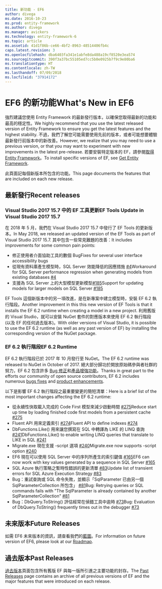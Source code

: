```yaml
---
title: 新功能 - EF6
author: divega
ms.date: 2016-10-23
ms.prod: entity-framework
ms.author: divega
ms.manager: avickers
ms.technology: entity-framework-6
ms.topic: article
ms.assetid: 41d1f86b-ce66-4bf2-8963-48514406fb4c
caps.latest.revision: 3
ms.openlocfilehash: dba6403fa341e1abfe8da488a19cf8520e3ea574
ms.sourcegitcommit: 390f3a37bc55105ed7cc5b0e0925b7f9c9e80ba6
ms.translationtype: HT
ms.contentlocale: zh-TW
ms.lasthandoff: 07/09/2018
ms.locfileid: "37914172"
---
```

# <a name="whats-new-in-ef6"></a><span data-ttu-id="392df-102">EF6 的新功能</span><span class="sxs-lookup"><span data-stu-id="392df-102">What's New in EF6</span></span>

<span data-ttu-id="392df-103">強烈建議您使用 Entity Framework 的最新發行版本，以確保您取得最新的功能和最高的穩定性。</span><span class="sxs-lookup"><span data-stu-id="392df-103">We highly recommend that you use the latest released version of Entity Framework to ensure you get the latest features and the highest stability.</span></span>
<span data-ttu-id="392df-104">不過，我們了解您可能需要使用先前的版本，或者可能想要體驗最新發行前版本中的新改善。</span><span class="sxs-lookup"><span data-stu-id="392df-104">However, we realize that you may need to use a previous version, or that you may want to experiment with new improvements in the latest pre-release.</span></span>
<span data-ttu-id="392df-105">若要安裝特定版本的 EF，請參閱[取得 Entity Framework](~/ef6/fundamentals/install.md)。</span><span class="sxs-lookup"><span data-stu-id="392df-105">To install specific versions of EF, see [Get Entity Framework](~/ef6/fundamentals/install.md).</span></span>

<span data-ttu-id="392df-106">此頁面記每個新版本所包含的功能。</span><span class="sxs-lookup"><span data-stu-id="392df-106">This page documents the features that are included on each new release.</span></span>

## <a name="recent-releases"></a><span data-ttu-id="392df-107">最新發行</span><span class="sxs-lookup"><span data-stu-id="392df-107">Recent releases</span></span>

### <a name="ef-tools-update-in-visual-studio-2017-157"></a><span data-ttu-id="392df-108">Visual Studio 2017 15.7 中的 EF 工具更新</span><span class="sxs-lookup"><span data-stu-id="392df-108">EF Tools Update in Visual Studio 2017 15.7</span></span>

<span data-ttu-id="392df-109">在 2018 年 5 月，我們在 Visual Studio 2017 15.7 中發行了 EF Tools 的更新版本。</span><span class="sxs-lookup"><span data-stu-id="392df-109">In May 2018, we released an updated version of the EF Tools as part of Visual Studio 2017 15.7.</span></span>
<span data-ttu-id="392df-110">其中包含一些常見難題的改善：</span><span class="sxs-lookup"><span data-stu-id="392df-110">It includes improvements for some common pain points:</span></span>

- <span data-ttu-id="392df-111">修正使用者介面協助工具的數個 Bug</span><span class="sxs-lookup"><span data-stu-id="392df-111">Fixes for several user interface accessibility bugs</span></span>
- <span data-ttu-id="392df-112">從現有資料庫產生模型時，SQL Server 效能降低的因應措施 [#4](https://github.com/aspnet/entityframework6/issues/4)</span><span class="sxs-lookup"><span data-stu-id="392df-112">Workaround for SQL Server performance regression when generating models from existing databases [#4](https://github.com/aspnet/entityframework6/issues/4)</span></span>
- <span data-ttu-id="392df-113">支援為 SQL Server 上的大型模型更新模型[#185](https://github.com/aspnet/EntityFramework6/issues/185)</span><span class="sxs-lookup"><span data-stu-id="392df-113">Support for updating models for larger models on SQL Server [#185](https://github.com/aspnet/EntityFramework6/issues/185)</span></span>

<span data-ttu-id="392df-114">EF Tools 這個新版本中的另一項改進，是在新專案中建立模型時，安裝 EF 6.2 執行階段。</span><span class="sxs-lookup"><span data-stu-id="392df-114">Another improvement in this this new version of EF Tools is that it installs the EF 6.2 runtime when creating a model in a new project.</span></span> <span data-ttu-id="392df-115">利用舊版的 Visual Studio，就可以安裝 NuGet 套件的對應版本來使用 EF 6.2 執行階段 (以及 EF 的任何過去版本)。</span><span class="sxs-lookup"><span data-stu-id="392df-115">With older versions of Visual Studio, it is possible to use the EF 6.2 runtime (as well as any past version of EF) by installing the corresponding version of the NuGet package.</span></span>

### <a name="ef-62-runtime"></a><span data-ttu-id="392df-116">EF 6.2 執行階段</span><span class="sxs-lookup"><span data-stu-id="392df-116">EF 6.2 Runtime</span></span>

<span data-ttu-id="392df-117">EF 6.2 執行階段已於 2017 年 10 月發行至 NuGet。</span><span class="sxs-lookup"><span data-stu-id="392df-117">The EF 6.2 runtime was released to NuGet in October of 2017.</span></span>
<span data-ttu-id="392df-118">絕大部分歸功於開放原始碼參與者社群的努力，EF 6.2 包含許多 [Bug 修正](https://github.com/aspnet/entityframework6/issues?utf8=%E2%9C%93&q=is%3Aissue%20milestone%3A6.2.0%20is%3Aclosed%20label%3Aclosed-fixed%20-label%3Aarea-tools%20label%3Atype-bug)和[產品增強功能](https://github.com/aspnet/entityframework6/issues?utf8=%E2%9C%93&q=is%3Aissue%20milestone%3A6.2.0%20is%3Aclosed%20label%3Aclosed-fixed%20-label%3Aarea-tools%20label%3Atype-enhancement%20)。</span><span class="sxs-lookup"><span data-stu-id="392df-118">Thanks in great part to the efforts our community of open source contributors, EF 6.2 includes numerous [bugs fixes](https://github.com/aspnet/entityframework6/issues?utf8=%E2%9C%93&q=is%3Aissue%20milestone%3A6.2.0%20is%3Aclosed%20label%3Aclosed-fixed%20-label%3Aarea-tools%20label%3Atype-bug) and [product enhancements](https://github.com/aspnet/entityframework6/issues?utf8=%E2%9C%93&q=is%3Aissue%20milestone%3A6.2.0%20is%3Aclosed%20label%3Aclosed-fixed%20-label%3Aarea-tools%20label%3Atype-enhancement%20).</span></span>

<span data-ttu-id="392df-119">以下是影響 EF 6.2 執行階段之最重要變更的簡短清單：</span><span class="sxs-lookup"><span data-stu-id="392df-119">Here is a brief list of the most important changes affecting the EF 6.2 runtime:</span></span>

- <span data-ttu-id="392df-120">從永續性快取載入完成的 Code First 模型來減少啟動時間 [#275](https://github.com/aspnet/EntityFramework6/issues/275)</span><span class="sxs-lookup"><span data-stu-id="392df-120">Reduce start up time by loading finished code first models from a persistent cache [#275](https://github.com/aspnet/EntityFramework6/issues/275)</span></span>
- <span data-ttu-id="392df-121">Fluent API 用來定義索引 [#274](https://github.com/aspnet/EntityFramework6/issues/274)</span><span class="sxs-lookup"><span data-stu-id="392df-121">Fluent API to define indexes [#274](https://github.com/aspnet/EntityFramework6/issues/274)</span></span>
- <span data-ttu-id="392df-122">DbFunctions.Like() 用來讓您撰寫在 SQL 中轉譯為 LIKE 的 LINQ 查詢 [#241](https://github.com/aspnet/EntityFramework6/issues/241)</span><span class="sxs-lookup"><span data-stu-id="392df-122">DbFunctions.Like() to enable writing LINQ queries that translate to LIKE in SQL [#241](https://github.com/aspnet/EntityFramework6/issues/241)</span></span>
- <span data-ttu-id="392df-123">Migrate.exe 現在支援 -script 選項 [#240](https://github.com/aspnet/EntityFramework6/issues/240)</span><span class="sxs-lookup"><span data-stu-id="392df-123">Migrate.exe now supports -script option [#240](https://github.com/aspnet/EntityFramework6/issues/240)</span></span>
- <span data-ttu-id="392df-124">EF6 現在可以使用 SQL Server 中的序列所產生的索引鍵值 [#165](https://github.com/aspnet/EntityFramework6/issues/165)</span><span class="sxs-lookup"><span data-stu-id="392df-124">EF6 can now work with key values generated by a sequence in SQL Server [#165](https://github.com/aspnet/EntityFramework6/issues/165)</span></span>
- <span data-ttu-id="392df-125">SQL Azure 執行策略之暫時性錯誤的更新清單 [#83](https://github.com/aspnet/EntityFramework6/issues/83)</span><span class="sxs-lookup"><span data-stu-id="392df-125">Update list of transient errors for SQL Azure Execution Strategy [#83](https://github.com/aspnet/EntityFramework6/issues/83)</span></span>
- <span data-ttu-id="392df-126">Bug：重試查詢或 SQL 命令失敗，並顯示「SqlParameter 已由另一個 SqlParameterCollection 所包含」 [#81](https://github.com/aspnet/EntityFramework6/issues/81)</span><span class="sxs-lookup"><span data-stu-id="392df-126">Bug: Retrying queries or SQL commands fails with "The SqlParameter is already contained by another SqlParameterCollection" [#81](https://github.com/aspnet/EntityFramework6/issues/81)</span></span>
- <span data-ttu-id="392df-127">Bug：DbQuery.ToString() 評估經常在偵錯工具中逾時 [#73](https://github.com/aspnet/EntityFramework6/issues/73)</span><span class="sxs-lookup"><span data-stu-id="392df-127">Bug: Evaluation of DbQuery.ToString() frequently times out in the debugger [#73](https://github.com/aspnet/EntityFramework6/issues/73)</span></span>

## <a name="future-releases"></a><span data-ttu-id="392df-128">未來版本</span><span class="sxs-lookup"><span data-stu-id="392df-128">Future Releases</span></span>

<span data-ttu-id="392df-129">如需 EF6 未來版本的資訊，請查看我們的[藍圖](roadmap.md)。</span><span class="sxs-lookup"><span data-stu-id="392df-129">For information on future version of EF6, please look at our [Roadmap](roadmap.md).</span></span>

## <a name="past-releases"></a><span data-ttu-id="392df-130">過去版本</span><span class="sxs-lookup"><span data-stu-id="392df-130">Past Releases</span></span>

<span data-ttu-id="392df-131">[過去版本](past-releases.md)頁面包含所有舊版 EF 與每一版所引進之主要功能的封存。</span><span class="sxs-lookup"><span data-stu-id="392df-131">The [Past Releases](past-releases.md) page contains an archive of all previous versions of EF and the major features that were introduced on each release.</span></span>
